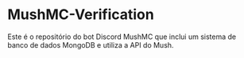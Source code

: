 # MushMC-Verification
Este é o repositório do bot Discord MushMC que inclui um sistema de banco de dados MongoDB e utiliza a API do Mush.
